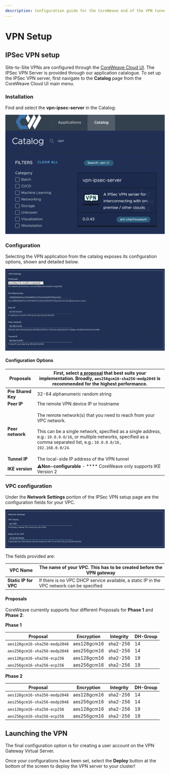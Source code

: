 ```yaml
---
description: Configuration guide for the CoreWeave end of the VPN tunnel.
---
```


# VPN Setup

## IPSec VPN setup

Site-to-Site VPNs are configured through the [CoreWeave Cloud UI](../../../../../virtual-servers/deployment-methods/coreweave-apps.md). The IPSec VPN Server is provided through our application catalogue. To set up the IPSec VPN server, first navigate to the **Catalog** page from the CoreWeave Cloud UI main menu.

### Installation

Find and select the **vpn-ipsec-server** in the Catalog:

![The applications page on CoreWeave Cloud, with a search filter for "vpn."](<../../../../.gitbook/assets/image (2) (2).png>)

### Configuration

Selecting the VPN application from the catalog exposes its configuration options, shown and detailed below.

![VPN Server configuration example.](<../../../../.gitbook/assets/image (1) (1).png>)

#### Configuration Options

| **Proposals**      | First, select [a proposal](vpn-setup.md#proposals) that best suits your implementation. Broadly, `aes256gcm16-sha256-modp2048` is recommended for the highest performance.                                                                                                                |
| ------------------ | ----------------------------------------------------------------------------------------------------------------------------------------------------------------------------------------------------------------------------------------------------------------------------------------- |
| **Pre Shared Key** | 32-64 alphanumeric random string                                                                                                                                                                                                                                                          |
| **Peer IP**        | The remote VPN device IP or hostname                                                                                                                                                                                                                                                      |
| **Peer network**   | <p>The remote network(s) that you need to reach from your VPC network.<br><br>This can be a single network, specified as a single address, e.g.: <code>10.0.0.0/16</code>, or multiple networks, specified as a comma separated list, e.g.: <code>10.0.0.0/16, 192.168.0.0/24</code>.</p> |
| **Tunnel IP**      | The local-side IP address of the VPN tunnel                                                                                                                                                                                                                                               |
| **IKE version**    | :warning:**Non-configurable** - **** CoreWeave only supports IKE Version 2                                                                                                                                                                                                                |

### VPC configuration

Under the **Network Settings** portion of the IPSec VPN setup page are the configuration fields for your VPC.

![VPC configuration example.](<../../../../.gitbook/assets/image (2) (1).png>)

The fields provided are:

| **VPC Name**          | The name of your VPC. This has to be created before the VPN gateway                        |
| --------------------- | ------------------------------------------------------------------------------------------ |
| **Static IP for VPC** | If there is no VPC DHCP service available, a static IP in the VPC network can be specified |

#### Proposals

CoreWeave currently supports four different Proposals for **Phase 1** and **Phase 2**:

**Phase 1**

| Proposal                       | Encryption  | Integrity | DH-Group |
| ------------------------------ | ----------- | --------- | -------- |
| `aes128gcm16-sha256-modp2048​` | aes128gcm16 | sha2-256  | 14       |
| `aes256gcm16-sha256-modp2048`  | aes256gcm16 | sha2-256  | 14       |
| `aes128gcm16-sha256-ecp256`    | aes128gcm16 | sha2-256  | 19       |
| `aes256gcm16-sha256-ecp256`    | aes256gcm16 | sha2-256  | 19       |

**Phase 2**

| Proposal                       | Encryption  | Integrity | DH-Group |
| ------------------------------ | ----------- | --------- | -------- |
| `aes128gcm16-sha256-modp2048​` | aes128gcm16 | sha2-256  | 14       |
| `aes256gcm16-sha256-modp2048`  | aes256gcm16 | sha2-256  | 14       |
| `aes128gcm16-sha256-ecp256`    | aes128gcm16 | sha2-256  | 19       |
| `aes256gcm16-sha256-ecp256`    | aes256gcm16 | sha2-256  | 19       |

## Launching the VPN

The final configuration option is for creating a user account on the VPN Gateway Virtual Server.

Once your configurations have been set, select the **Deploy** button at the bottom of the screen to deploy the VPN server to your cluster!
